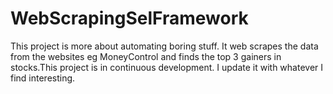 # WebScrapingSelFramework
This project is more about automating boring stuff. It web scrapes the data from the websites eg MoneyControl and finds the top 3 gainers in stocks.This project is in continuous development. I update it with whatever I find interesting.
